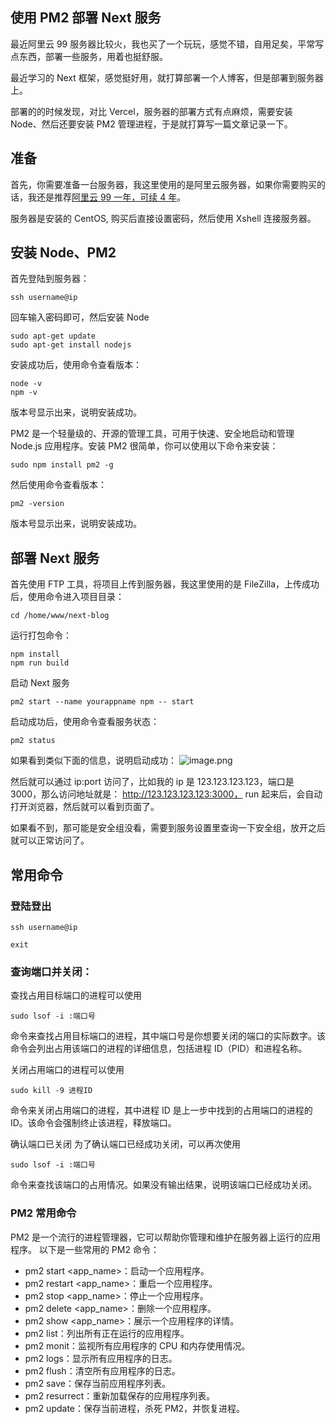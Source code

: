 ## 使用 PM2 部署 Next 服务

最近阿里云 99 服务器比较火，我也买了一个玩玩，感觉不错，自用足矣，平常写点东西，部署一些服务，用着也挺舒服。

最近学习的 Next 框架，感觉挺好用，就打算部署一个人博客，但是部署到服务器上。

部署的的时候发现，对比 Vercel，服务器的部署方式有点麻烦，需要安装 Node、然后还要安装 PM2 管理进程，于是就打算写一篇文章记录一下。

## 准备

首先，你需要准备一台服务器，我这里使用的是阿里云服务器，如果你需要购买的话，我还是推荐[阿里云 99 一年，可续 4 年](https://www.aliyun.com/minisite/goods?userCode=wd4lg1fn)。

服务器是安装的 CentOS, 购买后直接设置密码，然后使用 Xshell 连接服务器。

## 安装 Node、PM2

首先登陆到服务器：

```
ssh username@ip
```

回车输入密码即可，然后安装 Node

```
sudo apt-get update
sudo apt-get install nodejs
```

安装成功后，使用命令查看版本：

```
node -v
npm -v
```

版本号显示出来，说明安装成功。

PM2 是一个轻量级的、开源的管理工具，可用于快速、安全地启动和管理 Node.js 应用程序。安装 PM2 很简单，你可以使用以下命令来安装：

```
sudo npm install pm2 -g
```

然后使用命令查看版本：

```
pm2 -version
```

版本号显示出来，说明安装成功。

## 部署 Next 服务

首先使用 FTP 工具，将项目上传到服务器，我这里使用的是 FileZilla，上传成功后，使用命令进入项目目录：

```
cd /home/www/next-blog
```

运行打包命令：

```
npm install
npm run build
```

启动 Next 服务

```
pm2 start --name yourappname npm -- start
```

启动成功后，使用命令查看服务状态：

```
pm2 status
```

如果看到类似下面的信息，说明启动成功：
![image.png](https://s2.loli.net/2023/12/15/n68FDr3gkLPUzvl.png)

然后就可以通过 ip:port 访问了，比如我的 ip 是 123.123.123.123，端口是 3000，那么访问地址就是：
http://123.123.123.123:3000， run 起来后，会自动打开浏览器，然后就可以看到页面了。

如果看不到，那可能是安全组没看，需要到服务设置里查询一下安全组，放开之后就可以正常访问了。

## 常用命令

### 登陆登出

```
ssh username@ip
```

```
exit
```

### 查询端口并关闭：

查找占用目标端口的进程可以使用

```
sudo lsof -i :端口号
```

命令来查找占用目标端口的进程，其中端口号是你想要关闭的端口的实际数字。该命令会列出占用该端口的进程的详细信息，包括进程 ID（PID）和进程名称。

关闭占用端口的进程可以使用

```
sudo kill -9 进程ID
```

命令来关闭占用端口的进程，其中进程 ID 是上一步中找到的占用端口的进程的 ID。该命令会强制终止该进程，释放端口。

确认端口已关闭
为了确认端口已经成功关闭，可以再次使用

```
sudo lsof -i :端口号
```

命令来查找该端口的占用情况。如果没有输出结果，说明该端口已经成功关闭。

### PM2 常用命令

PM2 是一个流行的进程管理器，它可以帮助你管理和维护在服务器上运行的应用程序。
以下是一些常用的 PM2 命令：

- pm2 start <app_name>：启动一个应用程序。
- pm2 restart <app_name>：重启一个应用程序。
- pm2 stop <app_name>：停止一个应用程序。
- pm2 delete <app_name>：删除一个应用程序。
- pm2 show <app_name>：展示一个应用程序的详情。
- pm2 list：列出所有正在运行的应用程序。
- pm2 monit：监视所有应用程序的 CPU 和内存使用情况。
- pm2 logs：显示所有应用程序的日志。
- pm2 flush：清空所有应用程序的日志。
- pm2 save：保存当前应用程序列表。
- pm2 resurrect：重新加载保存的应用程序列表。
- pm2 update：保存当前进程，杀死 PM2，并恢复进程。
